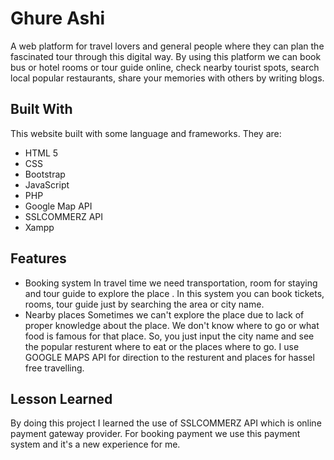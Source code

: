 
# Ghure Ashi
A web platform for travel lovers and general people where they can plan the fascinated tour
through this digital way. By using this platform we can book bus or hotel rooms or tour guide online, check
nearby tourist spots, search local popular restaurants, share your memories with others by writing blogs.

## Built With

This website built with some language and frameworks. They are:

- HTML 5
- CSS
- Bootstrap
- JavaScript
- PHP
- Google Map API
- SSLCOMMERZ API
- Xampp



## Features

- Booking system
In travel time we need transportation, room for staying and tour guide to explore the place . In this system you can book tickets, rooms, tour guide just by searching the area or city name.
- Nearby places
Sometimes we can't explore the place due to lack of proper knowledge about the place. We don't know where to go or what food is famous for that place. So, you just input the city name and see the popular resturent where to eat or the places where to go. I use GOOGLE MAPS API for direction to the resturent and places for hassel free travelling.

## Lesson Learned

By doing this project I learned the use of SSLCOMMERZ API which is online payment gateway provider. For booking payment we use this payment system and it's a new experience for me.
